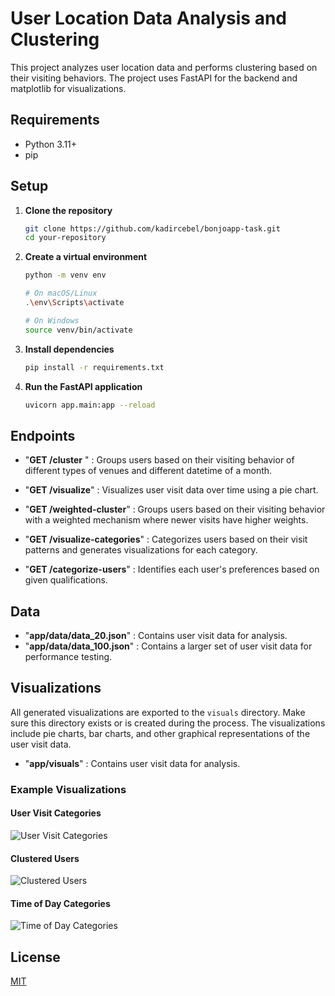 # User Location Data Analysis and Clustering

This project analyzes user location data and performs clustering based on their visiting behaviors. The project uses FastAPI for the backend and matplotlib for visualizations.

## Requirements

- Python 3.11+
- pip

## Setup

1. **Clone the repository**

   ```bash
   git clone https://github.com/kadircebel/bonjoapp-task.git
   cd your-repository
2. **Create a virtual environment**
    ```bash
    python -m venv env

    # On macOS/Linux
    .\env\Scripts\activate

    # On Windows
    source venv/bin/activate
3. **Install dependencies**
   ```bash
   pip install -r requirements.txt
4. **Run the FastAPI application**
   ```bash
   uvicorn app.main:app --reload

## Endpoints

* "**GET /cluster** " : Groups users based on their visiting behavior of different types of venues and different datetime of a month.

* "**GET /visualize**" : Visualizes user visit data over time using a pie chart.
* "**GET /weighted-cluster**" : Groups users based on their visiting behavior with a weighted mechanism where newer visits have higher weights.
* "**GET /visualize-categories**" : Categorizes users based on their visit patterns and generates visualizations for each category.

* "**GET /categorize-users**" : Identifies each user's preferences based on given qualifications.

## Data

* "**app/data/data_20.json**" : Contains user visit data for analysis.
* "**app/data/data_100.json**" : Contains a larger set of user visit data for performance testing.

## Visualizations

All generated visualizations are exported to the `visuals` directory. Make sure this directory exists or is created during the process. The visualizations include pie charts, bar charts, and other graphical representations of the user visit data.

* "**app/visuals**" : Contains user visit data for analysis.

### Example Visualizations

#### User Visit Categories
![User Visit Categories](visuals/visualize-data.png)

#### Clustered Users
![Clustered Users](visuals/clustered-users.png)

#### Time of Day Categories
![Time of Day Categories](visuals/time-of-day-categories.png)

## License

[MIT](https://choosealicense.com/licenses/mit/)